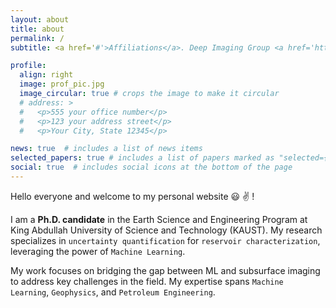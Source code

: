 ```yaml
---
layout: about
title: about
permalink: /
subtitle: <a href='#'>Affiliations</a>. Deep Imaging Group <a href='https://dig.kaust.edu.sa/'>(DIG)</a> |  Advanced Reservoir Modeling and Simulation Group <a href='https://arms.kaust.edu.sa/'>(ARMS)</a> @KAUST

profile:
  align: right
  image: prof_pic.jpg
  image_circular: true # crops the image to make it circular
  # address: >
  #   <p>555 your office number</p>
  #   <p>123 your address street</p>
  #   <p>Your City, State 12345</p>

news: true  # includes a list of news items
selected_papers: true # includes a list of papers marked as "selected={true}"
social: true  # includes social icons at the bottom of the page
---
```




Hello everyone  and welcome to my personal website :smiley: :v: !


I am a **Ph.D. candidate** in the Earth Science and Engineering Program at King Abdullah University of Science and Technology (KAUST). My research specializes in `uncertainty quantification` for `reservoir characterization`, leveraging the power of `Machine Learning`.  

My work focuses on bridging the gap between ML and subsurface imaging to address key challenges in the field. My expertise spans `Machine Learning`, `Geophysics`, and `Petroleum Engineering`.  

<!-- I have demonstrated outstanding academic achievement and am highly collaborative in my research by tackling challenges to bridge deep learning and subsurface imaging. My knowledge comprehends `deep learning`, `deep generative modeling`, `uncertainty quantification `, `fluid flow in porous media`, `percolation theory`, and `inverse problems`. -->


<!-- Write your biography here. Tell the world about yourself. Link to your favorite [subreddit](http://reddit.com). You can put a picture in, too. The code is already in, just name your picture `prof_pic.jpg` and put it in the `img/` folder.

Put your address / P.O. box / other info right below your picture. You can also disable any these elements by editing `profile` property of the YAML header of your `_pages/about.md`. Edit `_bibliography/papers.bib` and Jekyll will render your [publications page](/al-folio/publications/) automatically.

Link to your social media connections, too. This theme is set up to use [Font Awesome icons](http://fortawesome.github.io/Font-Awesome/) and [Academicons](https://jpswalsh.github.io/academicons/), like the ones below. Add your Facebook, Twitter, LinkedIn, Google Scholar, or just disable all of them. -->